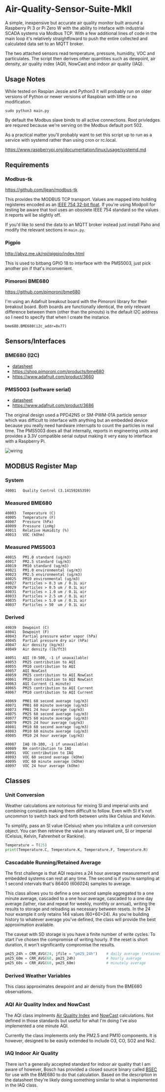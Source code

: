 # Air-Quality-Sensor-Suite-MkII
A simple, inexpensive but accurate air quality monitor built around a Raspberry Pi 3 or Pi Zero W with the ability to inteface with industrial SCADA systems via Modbus TCP. With a few additional lines of code in the main loop it's relatively straightfoward to push the entire collected and calculated data set to an MQTT broker.

The two attached sensors read temperature, pressure, humidity, VOC and particulates. The script then derives other quantities such as dewpoint, air density, air quality index (AQI), NowCast and indoor air quality (IAQ).

## Usage Notes
While tested on Raspian Jessie and Python3 it will probably run on older versions of Python or newer versions of Raspbian with little or no modification.

```sudo python3 main.py```

By default the Modbus slave binds to all active connections. Root privledges are
requred because we're serving on the Modbus default port 502.

As a practical matter you'll probably want to set this script up to run as a service 
with systemd rather than using cron or rc.local. 

https://www.raspberrypi.org/documentation/linux/usage/systemd.md

## Requirements

### Modbus-tk
https://github.com/ljean/modbus-tk

This provides the MODBUS TCP transport. Values are mapped into holding registeres encoded as an [IEEE 754 32-bit float](https://en.wikipedia.org/wiki/IEEE_754). If you're using Modpoll for testing be aware that tool uses an obsolete IEEE 754 standard so the values it reports will be slightly off. 

If you'd like to send the data to an MQTT broker instead just install Paho and modify the relevant sections in ```main.py```.

### Pigpio
http://abyz.me.uk/rpi/pigpio/index.html

This is used to bitbang GPIO 18 to interface with the PMS5003, just pick another pin if that's inconvenient. 

### Pimoroni BME680
https://github.com/pimoroni/bme680

I'm using an Adafruit breakout board with the Pimoroni library for their breakout board. Both boards are functionally identical, the only relevant difference between them (other than the pinouts) is the default I2C address so I need to specify that when I create the instance.

```bme680.BME680(i2c_addr=0x77)```

## Sensors/Interfaces
### BME680 (I2C) 
* [datasheet](https://cdn-shop.adafruit.com/product-files/3660/BME680.pdf)
* https://shop.pimoroni.com/products/bme680
* https://www.adafruit.com/product/3660

### PMS5003 (software serial)
* [datasheet](https://cdn-shop.adafruit.com/product-files/3686/plantower-pms5003-manual_v2-3.pdf)
* https://www.adafruit.com/product/3686

The original design used a PPD42NS or SM-PWM-01A particle sensor which was difficult to interface with anything but an embedded device because you really need hardware interrupts to count the particles in real time. The PMS5003 does all that internally, reports in engineering units and provides a 3.3V compatible serial output making it very easy to interface with a Raspberry Pi.

![wiring](/img/aqm-mk-II_bb1.jpg)

## MODBUS Register Map
### System
```
40001   Quality Control (3.14159265359)
```
### Measured BME680
```
40003   Temperature (C)
40005   Temperature (F)
40007   Pressure (hPa)
40009   Pressure (inHg)
40011   Relative Humidity (%)
40013   VOC (kOhm)
```
### Measured PMS5003
```
40015   PM1.0 standard (ug/m3)
40017   PM2.5 standard (ug/m3)
40019   PM10 standard (ug/m3)
40021   PM1.0 environmental (ug/m3)
40023   PM2.5 environmental (ug/m3)
40025   PM10 environmental (ug/m3)
40027   Particles > 0.3 um / 0.1L air
40029   Particles > 0.5 um / 0.1L air
40031   Particles > 1.0 um / 0.1L air
40033   Particles > 2.5 um / 0.1L air
40035   Particles > 5.0 um / 0.1L air
40037   Particles > 50  um / 0.1L air
```
### Derived
```
40039   Dewpoint (C)
40041   Dewpoint (F)
40043   Partial pressure water vapor (hPa)
40045   Partial pressure dry air (hPa)
40047   Air density (kg/m3)
40049   Air density (lb/ft3)

40051   AQI (0-500, -1 if unavailable)
40053   PM25 contribution to AQI
40055   PM10 contribution to AQI
40057   AQI NowCast
40059   PM25 contribution to AQI NowCast
40061   PM10 contribution to AQI NowCast
40063   AQI Current (1 minute)
40065   PM25 contribution to AQI Current
40067   PM10 contribution to AQI Current

40069   PM01 60 second average (ug/m3)
40071   PM01 60 minute average (ug/m3)
40073   PM01 24 hour average (ug/m3)
40075   PM25 60 second average (ug/m3)
40077   PM25 60 minute average (ug/m3)
40079   PM25 24 hour average (ug/m3)
40081   PM10 60 second average (ug/m3)
40083   PM10 60 minute average (ug/m3)
40085   PM10 24 hour average (ug/m3)

40087   IAQ (0-100, -1 if unavailable)
40089   RH contribution to IAQ
40091   VOC contribution to IAQ
40093   VOC 60 second average (kOhm)
40095   VOC 60 minute average (kOhm)
40097   VOC 24 hour average (kOhm)
```
## Classes
### Unit Conversion
Weather calculations are notorious for mixing SI and imperial units and combining constants making them difficult to follow. Even with SI it's not uncommon to switch back and forth between units like Celsius and Kelvin.

To simplify, pass an SI value (Celsius) when you initialize a unit conversion object. You can then retrieve the value in any relavant unit, SI or imperial (Celsius, Kelvin, Fahrenheit or Rankine).

```python
Temperature = T(25)
print(Temperature.C, Temperature.K, Temperature.F, Temperature.R)
```

### Cascadable Running/Retained Average 
The first challenge is that AQI requires a 24 hour average measurement and embedded systems can rest at any time. The second is if you're sampling at 1 second intervals that's 86400 (60*60*24) samples to average.

This class allows you to define a one second sample aggregated to a one minute average, cascaded to a one hour average, cascaded to a one day average (lather, rise and repeat for weekly, monthly or annual), writing the results to storage and reloading as necessary between resets. In the 24 hour example it only retains 144 values (60+60+24). As you're building history to whatever average you've defined, the class will provide the best approximation available.

The caveat with SD storage is you have a finite number of write cycles. To start I've chosen the compromise of writing hourly. If the reset is short duration, it won't significantly compromise the results. 

```python
pm25_24h = CRR_AVG(24, jfile = "pm25_24h")    # daily average (retained)
pm25_60m = CRR_AVG(60, pm25_24h)              # hourly average
pm25_60s = CRR_AVG(60, pm25_60m)              # minutely average
```

### Derived Weather Variables
This class approximates dewpoint and air density from the BME680 observations.

### AQI Air Quality Index and NowCast
The AQI class implments [Air Quality Index](https://en.wikipedia.org/wiki/Air_quality_index) and 
[NowCast](https://en.wikipedia.org/wiki/NowCast_(air_quality_index)) calculations. Not defined in those standards but useful for what I'm doing I've also implemented a one minute AQI. 

Currently the class implements only the PM2.5 and PM10 components. It is however, designed to be easily extended to include O3, CO, SO2 and No2.

### IAQ Indoor Air Quality
There isn't a generally accepted standard for indoor air quality that I am aware of however, Bosch has provided a closed source binary called [BSEC](https://www.bosch-sensortec.com/bst/products/all_products/BSEC) for use with the BME680 to do that calculation. Based on the description in the datasheet they're likely doing something similar to what is implemented in the IAQ class. 
